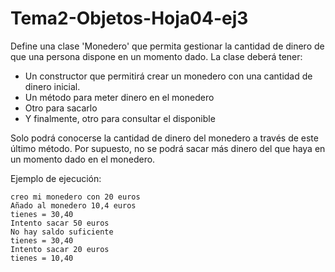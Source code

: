 # Tema2-Objetos-Hoja04-ej3

Define una clase 'Monedero' que permita gestionar la cantidad de dinero de que una persona dispone en un momento dado. La clase deberá tener:
+ Un constructor que permitirá crear un monedero con una cantidad de dinero inicial.
+ Un método para meter dinero en el monedero
+ Otro para sacarlo
+ Y finalmente, otro para consultar el disponible

Solo podrá conocerse la cantidad de dinero del monedero a través de este último
método. Por supuesto, no se podrá sacar más dinero del que haya en un momento
dado en el monedero.

Ejemplo de ejecución:
```
creo mi monedero con 20 euros
Añado al monedero 10,4 euros
tienes = 30,40
Intento sacar 50 euros
No hay saldo suficiente
tienes = 30,40
Intento sacar 20 euros
tienes = 10,40
```
